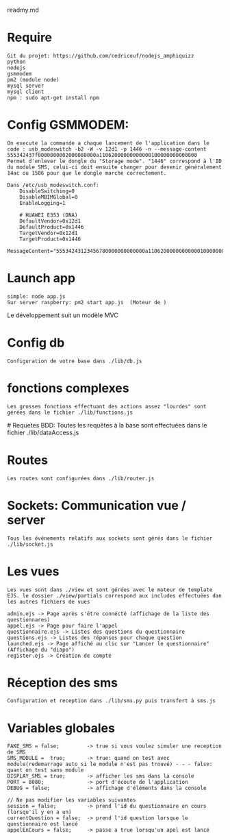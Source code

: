 readmy.md

# Require

	Git du projet: https://github.com/cedricouf/nodejs_amphiquizz
	python
	nodejs
	gsmmodem
	pm2 (module node)
	mysql server
	mysql client
	npm : sudo apt-get install npm

# Config GSMMODEM:

	On execute la commande a chaque lancement de l'application dans le code : usb_modeswitch -b2 -W -v 12d1 -p 1446 -n --message-content 555342437f0000000002000080000a11062000000000000100000000000000
	Permet d'enlever le dongle du "Storage mode". "1446" correspond à l'ID du module SMS, celui-ci doit ensuite changer pour devenir généralement 14ac ou 1506 pour que le dongle marche correctement.

	Dans /etc/usb_modeswitch.conf:
		DisableSwitching=0
		DisableMBIMGlobal=0
		EnableLogging=1

		# HUAWEI E353 (DNA)
		DefaultVendor=0x12d1
		DefaultProduct=0x1446
		TargetVendor=0x12d1
		TargetProduct=0x1446
		MessageContent="55534243123456780000000000000a11062000000000000100000000000000"

# Launch app
	simple: node app.js
	Sur server raspberry: pm2 start app.js  (Moteur de )

Le développement suit un modèle MVC

# Config db
	Configuration de votre base dans ./lib/db.js

# fonctions complexes
	Les grosses fonctions effectuant des actions assez "lourdes" sont gérées dans le fichier ./lib/functions.js

# Requetes BDD:
	Toutes les requêtes à la base sont effectuées dans le fichier ./lib/dataAccess.js

# Routes
	Les routes sont configurées dans ./lib/router.js

# Sockets: Communication vue / server
	Tous les événements relatifs aux sockets sont gérés dans le fichier ./lib/socket.js

# Les vues
	Les vues sont dans ./view et sont gérées avec le moteur de template EJS. le dossier ./view/partials correspond aux includes effectuées dan les autres fichiers de vues

	admin.ejs -> Page après s'être connécté (affichage de la liste des questionnares)
	appel.ejs -> Page pour faire l'appel
	questionnaire.ejs -> Listes des questions du questionnaire
	questions.ejs -> Listes des réponses pour chaque question
	launched.ejs -> Page affiché au clic sur "Lancer le questionnaire" (Affichage du "diapo")
	register.ejs -> Création de compte

# Réception des sms
	Configuration et reception dans ./lib/sms.py puis transfert à sms.js

# Variables globales
	FAKE_SMS = false; 		  -> true si vous voulez simuler une reception de SMS
	SMS_MODULE =  true; 	  -> true: quand on test avec module(redemarrage auto si le module n'est pas trouvé) - - - false: quant on test sans module
	DISPLAY_SMS = true;       -> afficher les sms dans la console
	PORT = 8080; 			  -> port d'écoute de l'application
	DEBUG = false; 			  -> affichage d'éléments dans la console

	// Ne pas modifier les variables suivantes
	session = false;          -> prend l'id du questionnaire en cours (lorsqu'il y en a un)
	currentQuestion = false;  -> prend l'id question lorsque le questionnaire est lancé
	appelEnCours = false;	  -> passe a true lorsqu'un apel est lancé